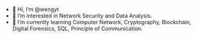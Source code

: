 - 👋 Hi, I’m @wengyt
- 👀 I’m interested in Network Security and Data Analysis.
- 🌱 I’m currently learning Computer Network, Cryptography, Blockchain, Digital Forensics, SQL, Principle of Communication.


<!---
wengyt/wengyt is a ✨ special ✨ repository because its `README.md` (this file) appears on your GitHub profile.
You can click the Preview link to take a look at your changes.
--->
